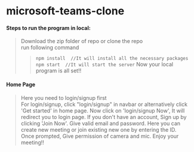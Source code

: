 # microsoft-teams-clone
#### Steps to run the program in local: 
>Download the zip folder of repo or clone the repo<br/>
>run following command
>> `npm install  //It will install all the necessary packages` <br/>
>> `npm start  //It will start the server` 
>> Now your local program is all set!!


#### Home Page 
>Here you need to login/signup first<br/>
>For login/signup, click "login/signup" in navbar or alternatively click 'Get started' in home page. 
>Now click on 'login/signup Now', It will redirect you to login page. 
>If you don't have an account, Sign up by clicking 'Join Now'. 
>Give valid email and password. 
>Here you can create new meeting or join existing new one by entering the ID.  
>Once prompted, Give permission of camera and mic.
>Enjoy your meeting!!
